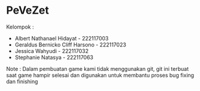 # PeVeZet
 Kelompok :
 - Albert Nathanael Hidayat - 222117003
 - Geraldus Bernicko Cliff Harsono - 222117023
 - Jessica Wahyudi - 222117032
 - Stephanie Natasya - 222117063

Note : Dalam pembuatan game kami tidak menggunakan git, git ini terbuat saat game hampir selesai dan digunakan untuk membantu proses bug fixing dan finishing
